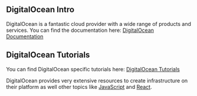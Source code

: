 ## DigitalOcean Intro

DigitalOcean is a fantastic cloud provider with a wide range of products and services. You can find the documentation here: [DigitalOcean Documentation](https://docs.digitalocean.com/)

## DigitalOcean Tutorials

You can find DigitalOcean specific tutorials here: [DigitalOcean Tutorials](https://www.digitalocean.com/community/tutorials)

DigitalOcean provides very extensive resources to create infrastructure on their platform as well other topics like [JavaScript](https://www.digitalocean.com/community/tutorials?q=%5BJavaScript%5D) and [React](https://www.digitalocean.com/community/tutorials?q=%5BReact%5D).


